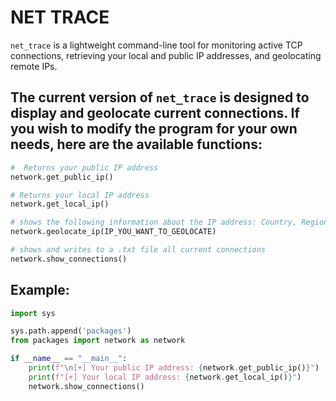 # NET TRACE
`net_trace` is a lightweight command-line tool for monitoring active TCP connections, retrieving your local and public IP addresses, and geolocating remote IPs.

## The current version of `net_trace` is designed to display and geolocate current connections. If you wish to modify the program for your own needs, here are the available functions:
```python
#  Returns your public IP address
network.get_public_ip()

# Returns your local IP address
network.get_local_ip()

# shows the following information about the IP address: Country, Region, City, ISP, Coordinates
network.geolocate_ip(IP_YOU_WANT_TO_GEOLOCATE)

# shows and writes to a .txt file all current connections
network.show_connections()
```

## Example:
```python
import sys

sys.path.append('packages')
from packages import network as network

if __name__ == "__main__":
    print(f"\n[+] Your public IP address: {network.get_public_ip()}")
    print(f"[+] Your local IP address: {network.get_local_ip()}")
    network.show_connections()

```
